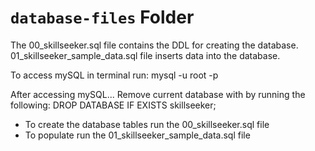 # `database-files` Folder

The 00_skillseeker.sql file contains the DDL for creating the database.
01_skillseeker_sample_data.sql file inserts data into the database.

To access mySQL in terminal run:
mysql -u root -p

After accessing mySQL...
Remove current database with by running the following:
DROP DATABASE IF EXISTS skillseeker;

- To create the database tables run the 00_skillseeker.sql file 
- To populate run the 01_skillseeker_sample_data.sql  file
